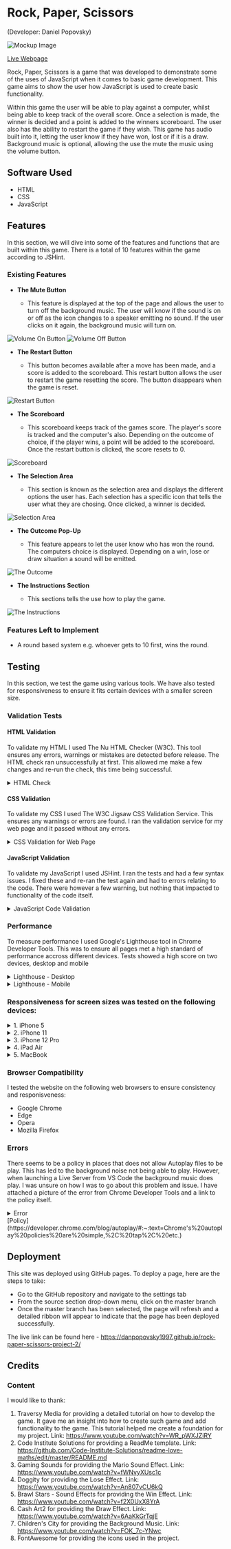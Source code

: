 # Rock, Paper, Scissors
(Developer: Daniel Popovsky)

![Mockup Image](docs/mockup.png)

[Live Webpage](https://danpopovsky1997.github.io/rock-paper-scissors-project-2/)

Rock, Paper, Scissors is a game that was developed to demonstrate some of the uses of JavaScript when it comes to basic game development. This game aims to show the user how JavaScript is used to create basic functionality.

Within this game the user will be able to play against a computer, whilst being able to keep track of the overall score. Once a selection is made, the winner is decided and a point is added to the winners scoreboard. The user also has the ability to restart the game if they wish. This game has audio built into it, letting the user know if they have won, lost or if it is a draw. Background music is optional, allowing the use the mute the music using the volume button.

## Software Used
- HTML
- CSS
- JavaScript

## Features 

In this section, we will dive into some of the features and functions that are built within this game. There is a total of 10 features within the game according to JSHint.

### Existing Features

- __The Mute Button__

  - This feature is displayed at the top of the page and allows the user to turn off the background music. The user will know if the sound is on or off as the icon changes to a speaker emitting no sound. If the user clicks on it again, the background music will turn on.

![Volume On Button](docs/volumeon.PNG)
![Volume Off Button](docs/volumeoff.PNG)

- __The Restart Button__

  - This button becomes available after a move has been made, and a score is added to the scoreboard. This restart button allows the user to restart the game resetting the score. The button disappears when the game is reset.

![Restart Button](docs/restart.PNG)

- __The Scoreboard__

  - This scoreboard keeps track of the games score. The player's score is tracked and the computer's also. Depending on the outcome of choice, if the player wins, a point will be added to the scoreboard. Once the restart button is clicked, the score resets to 0.

![Scoreboard](docs/scoreboard.PNG)

- __The Selection Area__

  - This section is known as the selection area and displays the different options the user has. Each selection has a specific icon that tells the user what they are chosing. Once clicked, a winner is decided.

![Selection Area](docs/selection.PNG)

- __The Outcome Pop-Up__

  - This feature appears to let the user know who has won the round. The computers choice is displayed. Depending on a win, lose or draw situation a sound will be emitted.

![The Outcome](docs/outcome.PNG)

- __The Instructions Section__

  - This sections tells the use how to play the game.

![The Instructions](docs/instructions.PNG)

### Features Left to Implement

- A round based system e.g. whoever gets to 10 first, wins the round.

## Testing 

In this section, we test the game using various tools. We have also tested for responsiveness to ensure it fits certain devices with a smaller screen size.

### Validation Tests

#### HTML Validation

To validate my HTML I used The Nu HTML Checker (W3C). This tool ensures any errors, warnings or mistakes are detected before release. The HTML check ran unsuccessfully at first. This allowed me make a few changes and re-run the check, this time being successful.

<details><summary>HTML Check</summary>
<img src="docs/htmlcheck.PNG">
</details>

#### CSS Validation
To validate my CSS I used The W3C Jigsaw CSS Validation Service. This ensures any warnings or errors are found. I ran the validation service for my web page and it passed without any errors.

<details><summary>CSS Validation for Web Page</summary>
<img src="docs/csscheck.PNG">
</details>  
  
#### JavaScript Validation
To validate my JavaScript I used JSHint. I ran the tests and had a few syntax issues. I fixed these and re-ran the test again and had to errors relating to the code. There were however a few warning, but nothing that impacted to functionality of the code itself.

<details><summary>JavaScript Code Validation</summary>
<img src="docs/jscheck.PNG">
</details>    
  
### Performance
To measure performance I used Google's Lighthouse tool in Chrome Developer Tools. This was to ensure all pages met a high standard of performance accross different devices. Tests showed a high score on two devices, desktop and mobile

<details><summary>Lighthouse - Desktop</summary>
<img src="docs/lighthouse1.PNG">  
</details>

<details><summary>Lighthouse - Mobile</summary>
<img src="docs/lighthouse2.PNG">  
</details>

### Responsiveness for screen sizes was tested on the following devices:

<details><summary>1. iPhone 5</summary>
<img src="docs/iphone5.png">  
</details>
<details><summary>2. iPhone 11</summary>
<img src="docs/iphone11.png">  
</details>
<details><summary>3. iPhone 12 Pro</summary>
<img src="docs/iphone12pro.png">  
</details>
<details><summary>4. iPad Air</summary>
<img src="docs/ipadair.png">  
</details>
<details><summary>5. MacBook</summary>>
<img src="docs/macbook.png">  
</details>

### Browser Compatibility

I tested the website on the following web browsers to ensure consistency and responisveness:
- Google Chrome
- Edge
- Opera
- Mozilla Firefox

### Errors

There seems to be a policy in places that does not allow Autoplay files to be play. This has led to the background noise not being able to play. However, when launching a Live Server from VS Code the background music does play. I was unsure on how I was to go about this problem and issue. I have attached a picture of the error from Chrome Developer Tools and a link to the policy itself. 

<details><summary>Error</summary>
<img src="docs/error.PNG">
</details>
[Policy](https://developer.chrome.com/blog/autoplay/#:~:text=Chrome's%20autoplay%20policies%20are%20simple,%2C%20tap%2C%20etc.)  

## Deployment 

This site was deployed using GitHub pages. To deploy a page, here are the steps to take:
- Go to the GitHub repository and navigate to the settings tab
- From the source section drop-down menu, click on the master branch
- Once the master branch has been selected, the page will refresh and a detailed ribbon will appear to indicate that the page has been deployed successfully.

The live link can be found here - https://danpopovsky1997.github.io/rock-paper-scissors-project-2/

## Credits

### Content

I would like to thank:
1. Traversy Media for providing a detailed tutorial on how to develop the game. It gave me an insight into how to create such game and add functionality to the game. This tutorial helped me create a foundation for my project. Link: https://www.youtube.com/watch?v=WR_pWXJZiRY
2. Code Institute Solutions for providing a ReadMe template. Link: https://github.com/Code-Institute-Solutions/readme-love-maths/edit/master/README.md
3. Gaming Sounds for providing the Mario Sound Effect. Link: https://www.youtube.com/watch?v=fWNvyXUsc1c
4. Doggity for providing the Lose Effect. Link: https://www.youtube.com/watch?v=An807vCU6kQ
5. Brawl Stars - Sound Effects for providing the Win Effect. Link: https://www.youtube.com/watch?v=f2X0UxX8YrA
6. Cash Art2 for providing the Draw Effect. Link: https://www.youtube.com/watch?v=6AaKkGrTqjE
7. Children's City for providing the Background Music. Link: https://www.youtube.com/watch?v=FOK_7c-YNwc
8. FontAwesome for providing the icons used in the project.

